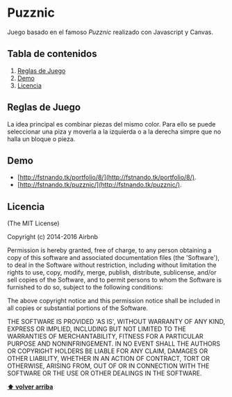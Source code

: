 # Puzznic
Juego basado en el famoso *Puzznic* realizado con Javascript y Canvas.

## Tabla de contenidos

  1. [Reglas de Juego](#Reglas-de-Juego)
  1. [Demo](#Demo)
  1. [Licencia](#license)

## Reglas de Juego

La idea principal es combinar piezas del mismo color. Para ello se puede seleccionar una piza y moverla a la izquierda o a la derecha simpre que no halla un bloque o pieza.

## Demo

* [http://fstnando.tk/portfolio/8/](http://fstnando.tk/portfolio/8/).
* [http://fstnando.tk/puzznic/](http://fstnando.tk/puzznic/).

## Licencia

(The MIT License)

Copyright (c) 2014-2016 Airbnb

Permission is hereby granted, free of charge, to any person obtaining
a copy of this software and associated documentation files (the
'Software'), to deal in the Software without restriction, including
without limitation the rights to use, copy, modify, merge, publish,
distribute, sublicense, and/or sell copies of the Software, and to
permit persons to whom the Software is furnished to do so, subject to
the following conditions:

The above copyright notice and this permission notice shall be
included in all copies or substantial portions of the Software.

THE SOFTWARE IS PROVIDED 'AS IS', WITHOUT WARRANTY OF ANY KIND,
EXPRESS OR IMPLIED, INCLUDING BUT NOT LIMITED TO THE WARRANTIES OF
MERCHANTABILITY, FITNESS FOR A PARTICULAR PURPOSE AND NONINFRINGEMENT.
IN NO EVENT SHALL THE AUTHORS OR COPYRIGHT HOLDERS BE LIABLE FOR ANY
CLAIM, DAMAGES OR OTHER LIABILITY, WHETHER IN AN ACTION OF CONTRACT,
TORT OR OTHERWISE, ARISING FROM, OUT OF OR IN CONNECTION WITH THE
SOFTWARE OR THE USE OR OTHER DEALINGS IN THE SOFTWARE.

**[⬆ volver arriba](#tabla-de-contenidos)**
